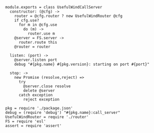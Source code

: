     module.exports = class UsefulWindCallServer
      constructor: (@cfg) ->
        router = @cfg.router ? new UsefulWindRouter @cfg
        if cfg.use?
          for m in @cfg.use
            do (m) ->
              router.use m
        @server = FS.server ->
          router.route this
        @router = router

      listen: (port) ->
        @server.listen port
        debug "#{pkg.name} #{pkg.version}: starting on port #{port}"

      stop: ->
        new Promise (resolve,reject) =>
          try
            @server.close resolve
            delete @server
          catch exception
            reject exception

    pkg = require './package.json'
    debug = (require 'debug') "#{pkg.name}:call_server"
    UsefulWindRouter = require './router'
    FS = require 'esl'
    assert = require 'assert'
